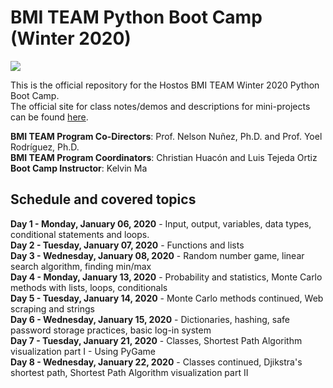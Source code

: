 # BMI TEAM Python Boot Camp (Winter 2020)
![](https://www.bytelion.com/wp-content/uploads/2015/12/python-banner.png)

This is the official repository for the Hostos BMI TEAM Winter 2020 Python Boot Camp.  
The official site for class notes/demos and descriptions for mini-projects can be found [here](https://kalebinn.github.io/Python-Bootcamp.html).
  
**BMI TEAM Program Co-Directors**: Prof. Nelson Nuñez, Ph.D. and Prof. Yoel Rodríguez, Ph.D.  
**BMI TEAM Program Coordinators**: Christian Huacón and Luis Tejeda Ortiz  
**Boot Camp Instructor**: Kelvin Ma  

## Schedule and covered topics  
**Day 1 - Monday, January 06, 2020** - Input, output, variables, data types, conditional statements and loops.   
**Day 2 - Tuesday, January 07, 2020** - Functions and lists  
**Day 3 - Wednesday, January 08, 2020** - Random number game, linear search algorithm, finding min/max  
**Day 4 - Monday, January 13, 2020** - Probability and statistics, Monte Carlo methods with lists, loops, conditionals  
**Day 5 - Tuesday, January 14, 2020** - Monte Carlo methods continued, Web scraping and strings   
**Day 6 - Wednesday, January 15, 2020** - Dictionaries, hashing, safe password storage practices, basic log-in system    
**Day 7 - Tuesday, January 21, 2020** - Classes, Shortest Path Algorithm visualization part I - Using PyGame    
**Day 8 - Wednesday, January 22, 2020** - Classes continued, Djikstra's shortest path, Shortest Path Algorithm visualization part II    



